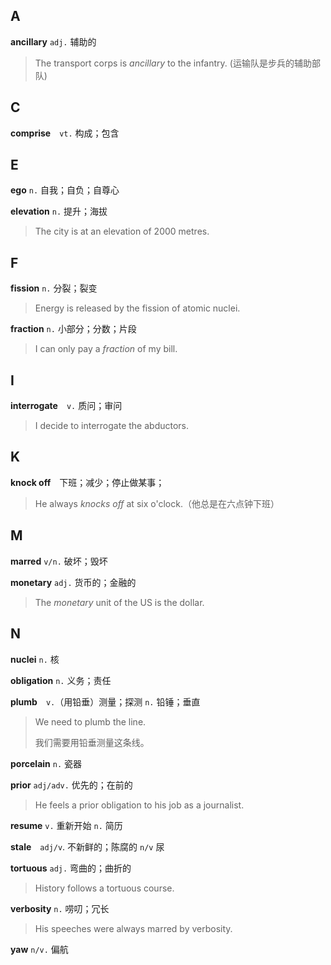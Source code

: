 
## A
**ancillary** `adj.` 辅助的
>The transport corps is *ancillary* to the infantry. (运输队是步兵的辅助部队)

## C
**comprise**　`vt.` 构成；包含

## E
**ego** `n.` 自我；自负；自尊心

**elevation** `n.` 提升；海拔
> The city is at an elevation of 2000 metres.

## F
**fission** `n.` 分裂；裂变
>Energy is released by the fission of atomic nuclei.

**fraction** `n.` 小部分；分数；片段
> I can only pay a *fraction* of my bill.

## I
**interrogate**　`v.` 质问；审问
> I decide to interrogate the abductors.

## K
**knock off**　下班；减少；停止做某事；
> He always *knocks off* at six o'clock.（他总是在六点钟下班）

## M
**marred** `v/n.` 破坏；毁坏

**monetary** `adj.` 货币的；金融的
>The *monetary* unit of the US is the dollar.

## N

**nuclei** `n.` 核

**obligation** `n.` 义务；责任

**plumb**　`v.`（用铅垂）测量；探测 `n.` 铅锤；垂直
> We need to plumb the line.
>
> 我们需要用铅垂测量这条线。

**porcelain** `n.` 瓷器

**prior** `adj/adv.` 优先的；在前的
> He feels a prior obligation to his job as a journalist.

**resume** `v.` 重新开始 `n.` 简历

**stale**　`adj/v`. 不新鲜的；陈腐的 `n/v` 尿

**tortuous** `adj.` 弯曲的；曲折的
>History follows a tortuous course.

**verbosity** `n.` 唠叨；冗长
>His speeches were always marred by verbosity.

**yaw** `n/v.` 偏航
